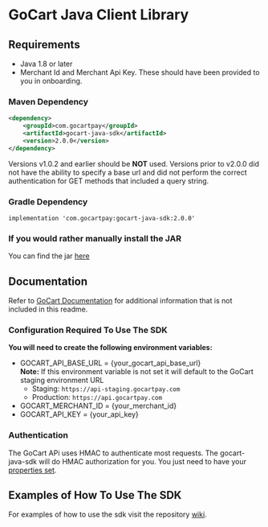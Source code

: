 # GoCart Java Client Library

## Requirements

- Java 1.8 or later
- Merchant Id and Merchant Api Key. These should have been provided to you in onboarding.

### Maven Dependency

```xml
<dependency>
    <groupId>com.gocartpay</groupId>
    <artifactId>gocart-java-sdk</artifactId>
    <version>2.0.0</version>
</dependency>
```

Versions v1.0.2 and earlier should be **NOT** used. Versions prior to v2.0.0 did not have the ability to specify a base url and 
did not perform the correct authentication for GET methods that included a query string.

### Gradle Dependency
```
implementation 'com.gocartpay:gocart-java-sdk:2.0.0'
```

### If you would rather manually install the JAR
You can find the jar [here](https://github.com/GoCartPay/gocart-java-sdk/releases/tag/2.0.0)

## Documentation

Refer to [GoCart Documentation](https://docs.gocartpay.com/docs) for additional information that is not included in this readme.

### Configuration Required To Use The SDK
**You will need to create the following environment variables:**
- GOCART_API_BASE_URL = {your_gocart_api_base_url} <br>
  **Note:** If this environment variable is not set it will default to the GoCart staging environment URL
  - Staging: `https://api-staging.gocartpay.com`
  - Production: `https://api.gocartpay.com`
- GOCART_MERCHANT_ID = {your_merchant_id}
- GOCART_API_KEY = {your_api_key}

### Authentication
The GoCart APi uses HMAC to authenticate most requests. The gocart-java-sdk will do HMAC authorization for you.
You just need to have your [properties set](#configuration-required-to-use-the-sdk).

## Examples of How To Use The SDK
For examples of how to use the sdk visit the repository [wiki](https://github.com/GoCartPay/gocart-java-sdk/wiki/GoCart-Java-SDK-Code-Samples).




